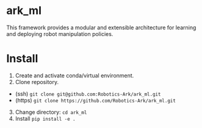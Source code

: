 # ark_ml

This framework provides a modular and extensible architecture for learning and deploying robot manipulation policies.

# Install

1. Create and activate conda/virtual environment.
2. Clone repository.
  - (ssh) `git clone git@github.com:Robotics-Ark/ark_ml.git`
  - (https) `git clone https://github.com/Robotics-Ark/ark_ml.git`
3. Change directory: `cd ark_ml`
4. Install `pip install -e .`
